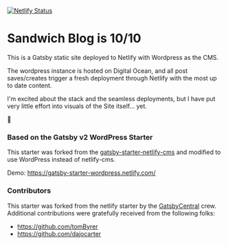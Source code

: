 [![Netlify Status](https://api.netlify.com/api/v1/badges/e3cc7cce-8c7b-4c37-8be1-22ff3a17e1cd/deploy-status)](https://app.netlify.com/sites/stoic-fermat-1bc745/deploys)

# Sandwich Blog is 10/10

This is a Gatsby static site deployed to Netlify with Wordpress as the CMS.

The wordpress instance is hosted on Digital Ocean, and all post saves/creates trigger a fresh deployment through Netlify with the most up to date content.

I'm excited about the stack and the seamless deployments, but I have put very little effort into visuals of the Site itself... yet.

🎉

### Based on the Gatsby v2 WordPress Starter

This starter was forked from the
[gatsby-starter-netlify-cms](https://github.com/netlify-templates/gatsby-starter-netlify-cms)
and modified to use WordPress instead of netlify-cms.

Demo: https://gatsby-starter-wordpress.netlify.com/

### Contributors

This starter was forked from the netlify starter by the
[GatsbyCentral](https://www.gatsbycentral.com/) crew. Additional contributions
were gratefully received from the following folks:

* https://github.com/tomByrer
* https://github.com/dajocarter
